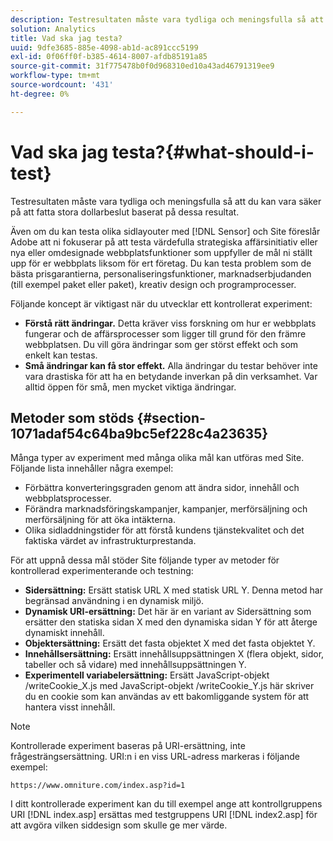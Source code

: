 ```yaml
---
description: Testresultaten måste vara tydliga och meningsfulla så att du kan vara säker på att fatta stora dollarbeslut baserat på dessa resultat.
solution: Analytics
title: Vad ska jag testa?
uuid: 9dfe3685-885e-4098-ab1d-ac891ccc5199
exl-id: 0f06ff0f-b385-4614-8007-afdb85191a85
source-git-commit: 31f775478b0f0d968310ed10a43ad46791319ee9
workflow-type: tm+mt
source-wordcount: '431'
ht-degree: 0%

---
```


# Vad ska jag testa?{#what-should-i-test}

Testresultaten måste vara tydliga och meningsfulla så att du kan vara säker på att fatta stora dollarbeslut baserat på dessa resultat.

Även om du kan testa olika sidlayouter med [!DNL Sensor] och Site föreslår Adobe att ni fokuserar på att testa värdefulla strategiska affärsinitiativ eller nya eller omdesignade webbplatsfunktioner som uppfyller de mål ni ställt upp för er webbplats liksom för ert företag. Du kan testa problem som de bästa prisgarantierna, personaliseringsfunktioner, marknadserbjudanden (till exempel paket eller paket), kreativ design och programprocesser.

Följande koncept är viktigast när du utvecklar ett kontrollerat experiment:

* **Förstå rätt ändringar.** Detta kräver viss forskning om hur er webbplats fungerar och de affärsprocesser som ligger till grund för den främre webbplatsen. Du vill göra ändringar som ger störst effekt och som enkelt kan testas.
* **Små ändringar kan få stor effekt.** Alla ändringar du testar behöver inte vara drastiska för att ha en betydande inverkan på din verksamhet. Var alltid öppen för små, men mycket viktiga ändringar.

## Metoder som stöds {#section-1071adaf54c64ba9bc5ef228c4a23635}

Många typer av experiment med många olika mål kan utföras med Site. Följande lista innehåller några exempel:

* Förbättra konverteringsgraden genom att ändra sidor, innehåll och webbplatsprocesser.
* Förändra marknadsföringskampanjer, kampanjer, merförsäljning och merförsäljning för att öka intäkterna.
* Olika sidladdningstider för att förstå kundens tjänstekvalitet och det faktiska värdet av infrastrukturprestanda.

För att uppnå dessa mål stöder Site följande typer av metoder för kontrollerad experimenterande och testning:

* **Sidersättning:** Ersätt statisk URL X med statisk URL Y. Denna metod har begränsad användning i en dynamisk miljö.
* **Dynamisk URI-ersättning:** Det här är en variant av Sidersättning som ersätter den statiska sidan X med den dynamiska sidan Y för att återge dynamiskt innehåll.
* **Objektersättning:** Ersätt det fasta objektet X med det fasta objektet Y.
* **Innehållsersättning:** Ersätt innehållsuppsättningen X (flera objekt, sidor, tabeller och så vidare) med innehållsuppsättningen Y.
* **Experimentell variabelersättning:** Ersätt JavaScript-objekt /writeCookie_X.js med JavaScript-objekt /writeCookie_Y.js här skriver du en cookie som kan användas av ett bakomliggande system för att hantera visst innehåll.

>[!NOTE]
>
>Kontrollerade experiment baseras på URI-ersättning, inte frågesträngsersättning. URI:n i en viss URL-adress markeras i följande exempel:
>
>`https://www.omniture.com/index.asp?id=1`
>
>I ditt kontrollerade experiment kan du till exempel ange att kontrollgruppens URI [!DNL index.asp] ersättas med testgruppens URI [!DNL index2.asp] för att avgöra vilken siddesign som skulle ge mer värde.
